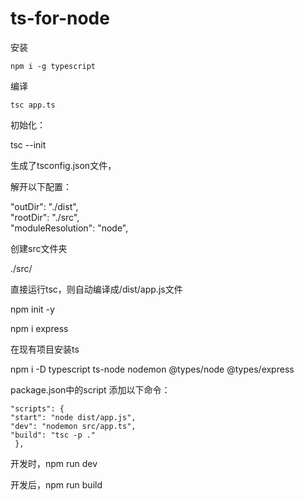 # ts-for-node
安装

    npm i -g typescript

编译
    
    tsc app.ts

初始化：

tsc --init<br>

生成了tsconfig.json文件，

解开以下配置：

"outDir": "./dist", <br>
"rootDir": "./src", <br>
"moduleResolution": "node",  <br>

创建src文件夹

./src/

直接运行tsc，则自动编译成/dist/app.js文件

npm init -y

npm i express<br>

在现有项目安装ts

npm i -D typescript ts-node nodemon @types/node @types/express<br>

package.json中的script 添加以下命令：

    "scripts": {
    "start": "node dist/app.js",
    "dev": "nodemon src/app.ts",
    "build": "tsc -p ."
     },
 
 开发时，npm run dev
 
 开发后，npm run build
